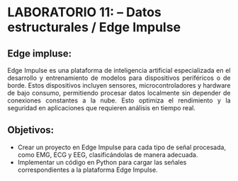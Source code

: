 # **LABORATORIO 11: – Datos estructurales / Edge Impulse**
## **Edge impluse:**
<p align="justify">Edge Impulse es una plataforma de inteligencia artificial especializada en el desarrollo y entrenamiento de modelos para dispositivos periféricos o de borde. Estos dispositivos incluyen sensores, microcontroladores y hardware de bajo consumo, permitiendo procesar datos localmente sin depender de conexiones constantes a la nube. Esto optimiza el rendimiento y la seguridad en aplicaciones que requieren análisis en tiempo real. </p>

## **Objetivos:**
- Crear un proyecto en Edge Impulse para cada tipo de señal procesada, como EMG, ECG y EEG, clasificándolas de manera adecuada.
- Implementar un código en Python para cargar las señales correspondientes a la plataforma Edge Impulse.

